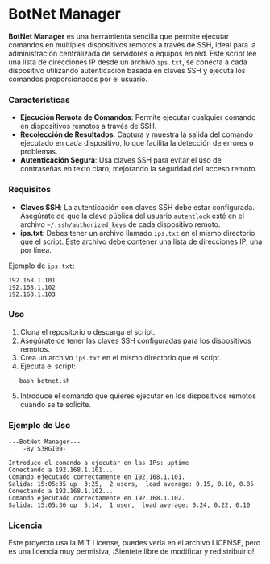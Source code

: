 # BotNet Manager

**BotNet Manager** es una herramienta sencilla que permite ejecutar comandos en múltiples dispositivos remotos a través de SSH, ideal para la administración centralizada de servidores o equipos en red. Este script lee una lista de direcciones IP desde un archivo `ips.txt`, se conecta a cada dispositivo utilizando autenticación basada en claves SSH y ejecuta los comandos proporcionados por el usuario.

### Características

- **Ejecución Remota de Comandos**: Permite ejecutar cualquier comando en dispositivos remotos a través de SSH.
- **Recolección de Resultados**: Captura y muestra la salida del comando ejecutado en cada dispositivo, lo que facilita la detección de errores o problemas.
- **Autenticación Segura**: Usa claves SSH para evitar el uso de contraseñas en texto claro, mejorando la seguridad del acceso remoto.

### Requisitos

- **Claves SSH**: La autenticación con claves SSH debe estar configurada. Asegúrate de que la clave pública del usuario `autentlock` esté en el archivo `~/.ssh/authorized_keys` de cada dispositivo remoto.
- **ips.txt**: Debes tener un archivo llamado `ips.txt` en el mismo directorio que el script. Este archivo debe contener una lista de direcciones IP, una por línea.

Ejemplo de `ips.txt`:
```
192.168.1.101
192.168.1.102
192.168.1.103
```
### Uso

1. Clona el repositorio o descarga el script.
2. Asegúrate de tener las claves SSH configuradas para los dispositivos remotos.
3. Crea un archivo `ips.txt` en el mismo directorio que el script.
4. Ejecuta el script:
```
   bash botnet.sh
```
5. Introduce el comando que quieres ejecutar en los dispositivos remotos cuando se te solicite.

### Ejemplo de Uso
```
---BotNet Manager---
    -By S3RGI09-

Introduce el comando a ejecutar en las IPs: uptime
Conectando a 192.168.1.101...
Comando ejecutado correctamente en 192.168.1.101.
Salida: 15:05:35 up  3:25,  2 users,  load average: 0.15, 0.10, 0.05
Conectando a 192.168.1.102...
Comando ejecutado correctamente en 192.168.1.102.
Salida: 15:05:36 up  5:14,  1 user,  load average: 0.24, 0.22, 0.10
```
### Licencia

Este proyecto usa la MIT License, puedes verla en el archivo LICENSE, pero es una licencia muy permisiva, ¡Sientete libre de modificar y redistribuirlo!
